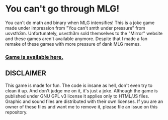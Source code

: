 # You can't go through MLG! 
You can't do math and binary when MLG intensifies! This is a joke game made under impression from "You can't smth under pressure" from usvsth3m. Unfortunately, usvsth3m sold themselves to the "Mirror" website and these games aren't available anymore. Despite that I made a fan remake of these games with more pressure of dank MLG memes. 

### [Game is available here.](https://lab.nyan.pw/youcantmlg "Game is available here.")

## DISCLAIMER
This game is made for fun. The code is insane as hell, don't even try to clean it up. And don't judge me on it, it's just a joke. Although the game is published under GNU GPL v3 license it applies only to HTML/JS files. Graphic and sound files are distributed with their own licenses. If you are an owner of these files and want me to remove it, please file an issue on this repository.